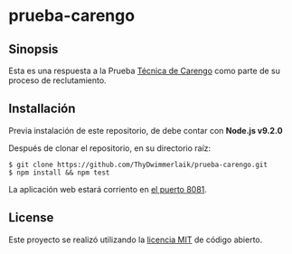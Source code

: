 # prueba-carengo

## Sinopsis

Esta es una respuesta a la Prueba [Técnica de Carengo](https://github.com/carengo/test-feed/blob/master/README.md]) como parte de su proceso de reclutamiento.

## Installación

Previa instalación de este repositorio, de debe contar con **Node.js v9.2.0**

Después de clonar el repositorio, en su directorio raíz:

```
$ git clone https://github.com/ThyDwimmerlaik/prueba-carengo.git
$ npm install && npm test
```

La aplicación web estará corriento en [el puerto 8081](http://localhost:8081/).

## License

Este proyecto se realizó utilizando la [licencia MIT](https://opensource.org/licenses/MIT) de código abierto.
